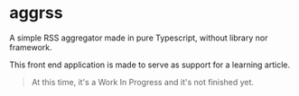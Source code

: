 # aggrss
A simple RSS aggregator made in pure Typescript, without library nor framework.

This front end application is made to serve as support for a learning article.

> At this time, it's a Work In Progress and it's not finished yet.
